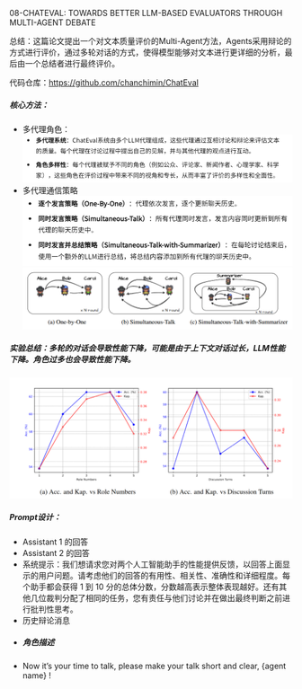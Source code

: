 08-CHATEVAL: TOWARDS BETTER LLM-BASED EVALUATORS THROUGH MULTI-AGENT DEBATE

总结：这篇论文提出一个对文本质量评价的Multi-Agent方法，Agents采用辩论的方式进行评价，通过多轮对话的方式，使得模型能够对文本进行更详细的分析，最后由一个总结者进行最终评价。

代码仓库：https://github.com/chanchimin/ChatEval

##### 核心方法：
- 多代理角色：
![alt text](image-27.png)
- 多代理通信策略
![alt text](image-28.png)
![alt text](image-29.png)

##### 实验总结：多轮的对话会导致性能下降，可能是由于上下文对话过长，LLM性能下降。角色过多也会导致性能下降。
![alt text](image-26.png)

##### Prompt设计：
- Assistant 1 的回答
- Assistant 2 的回答
- 系统提示：我们想请求您对两个人工智能助手的性能提供反馈，以回答上面显示的用户问题。请考虑他们的回答的有用性、相关性、准确性和详细程度。每个助手都会获得 1 到 10 分的总体分数，分数越高表示整体表现越好。还有其他几位裁判分配了相同的任务，您有责任与他们讨论并在做出最终判断之前进行批判性思考。
- 历史辩论消息
- ##### 角色描述
- Now it’s your time to talk, please make your talk short and clear, {agent name} !